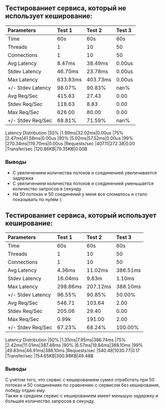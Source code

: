 ## Тестированиет сервиса, который не использует кеширование:

| Parameters | Test 1 | Test 2| Test 3|
|:-------------------------------|:-----------------------------------| :-----------------------------------|:-----------------------------------|
|Time|60s|60s|60s|
|Threads|1|10|50|
|Connections|1|10|50|
|Avg Latency|8.47ms|38.49ms|0.00us|
|Stdev Latency|46.70ms|23.78ms|0.00us
|Max Latency|633.83ms|403.73ms|0.00us
|+/- Stdev Latency|98.07%|90.83%|nan%
|Avg Req/Sec|415.83|27.43|0.00
|Stdev Req/Sec|118.63|8.83|0.00
|Max Req/Sec|626.00|80.00|0.00
|+/- Stdev Req/Sec|68.81%|71.59%|nan%
Latency Distribution
|50% |1.99ms|32.02ms|0.00us
|75% |2.47ms|41.58ms|0.00us
|90% |5.02ms|57.52ms|0.00us
|99% |270.34ms|119.70ms|0.00us
|Requests/sec |407.11|272.38|0.00
|Transfer/sec |120.86KB|79.35KB|0.00B
### Выводы
* С увеличением количества потоков и соединенией увеличивается задержка
* С увеличением количества потоков и соединенией уменьшается количество запросов в секунду
* На 50 потоках и 50 соединений у меня все сломалось и стало показывать по нулям (:


## Тестированиет сервиса, который использует кеширование:

| Parameters | Test 1 | Test 2| Test 3|
|:-------------------------------|:-----------------------------------| :-----------------------------------|:-----------------------------------|
|Time|60s|60s|60s|
|Threads|1|10|50|
|Connections|1|10|50|
|Avg Latency|4.36ms|11.02ms|386.51ms|
|Stdev Latency|16.04ms|9.83m|1.10ms 
|Max Latency|298.86ms|207.12ms|388.10ms
|+/- Stdev Latency|96.55%|90.85%|50.00%
|Avg Req/Sec|546.71|103.64|2.00|
|Stdev Req/Sec|205.06|29.40|0.00
|Max Req/Sec|0.99k|191.00|2.00
|+/- Stdev Req/Sec|67.23%|68.24%|100.00%
Latency Distribution
|50% |1.35ms|7.95ms|386.74ms
|75% |2.42ms|11.01ms|387.48ms
|90% |6.57ms|19.84ms|388.10ms
|99% |49.83ms|46.91ms|388.10ms
|Requests/sec |540.48|1030.77|0.17
|Transfer/sec |154.65KB|300.98KB|49.48B

### Выводы
С учётом того, что сервис с кешированием сумел отработать при 50 потоках и 50 соединениях по сравнению с сервисом без кеширования, победу отдаю ему. \
Также в среднем сервис с кешированием имеет меньшую задержку и большее количество запросов в секунду.